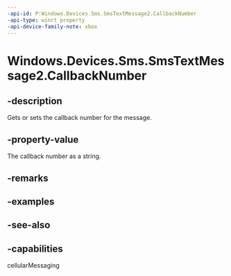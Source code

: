 ```yaml
---
-api-id: P:Windows.Devices.Sms.SmsTextMessage2.CallbackNumber
-api-type: winrt property
-api-device-family-note: xbox
---
```


<!-- Property syntax
public string CallbackNumber { get;  set; }
-->

# Windows.Devices.Sms.SmsTextMessage2.CallbackNumber

## -description
Gets or sets the callback number for the message.

## -property-value
The callback number as a string.

## -remarks

## -examples

## -see-also


## -capabilities
cellularMessaging
